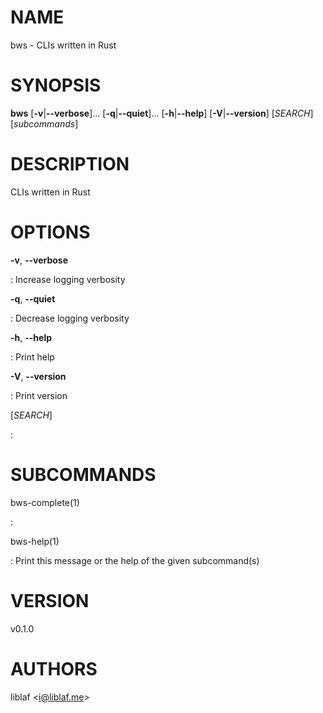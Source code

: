 # NAME

bws - CLIs written in Rust

# SYNOPSIS

**bws** \[**-v**\|**\--verbose**\]\... \[**-q**\|**\--quiet**\]\...
\[**-h**\|**\--help**\] \[**-V**\|**\--version**\] \[_SEARCH_\]
\[_subcommands_\]

# DESCRIPTION

CLIs written in Rust

# OPTIONS

**-v**, **\--verbose**

: Increase logging verbosity

**-q**, **\--quiet**

: Decrease logging verbosity

**-h**, **\--help**

: Print help

**-V**, **\--version**

: Print version

\[_SEARCH_\]

:

# SUBCOMMANDS

bws-complete(1)

:

bws-help(1)

: Print this message or the help of the given subcommand(s)

# VERSION

v0.1.0

# AUTHORS

liblaf \<i@liblaf.me\>
